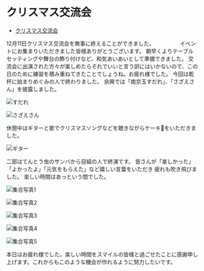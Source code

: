 # クリスマス交流会

- [クリスマス交流会](https://storage.googleapis.com/smile-blog/2024-12-12/2F9DE2DD-8E64-4A68-B7F8-6E6189A434F8.webp)

12月11日クリスマス交流会を無事に終えることができました。　　　　　
イベントにお集まりいただきました皆様ありがとうございます。
朝早くよりテーブルセッティングや舞台の飾り付けなど、和気あいあいとして準備できました。
交流会に出演された方々が楽しめたらそれでいいと言う訳にはいかないので、この日のために練習を積み重ねてきたことでしょうね。お疲れ様でした。
今回は乾杯に始まりめぐみの人で終わりました。
余興では「南京玉すだれ」、「さざえさん」を披露しました。

![すだれ](https://storage.googleapis.com/smile-blog/2024-12-12/_.webp)

![さざえさん](https://storage.googleapis.com/smile-blog/2024-12-12/%E3%82%B9%E3%82%AF%E3%83%AA%E3%83%BC%E3%83%B3%E3%82%B7%E3%83%A7%E3%83%83%E3%83%88%202024-12-14%2016.51.06.webp)

休憩中はギターと歌でクリスマスソングなどを聴きながらケーキ🍰をいただきました。

![ギター](https://storage.googleapis.com/smile-blog/2024-12-12/S__1982512.webp)

二部はてんとう虫のサンバから目組の人で終演です。
皆さんが「楽しかった」「よかったよ」「元気をもらえた」など嬉しい言葉をいただき
疲れも吹き飛びました。
楽しい時間はあっという間でした。

![集合写真1](https://storage.googleapis.com/smile-blog/2024-12-12/S__3514456.webp)

![集合写真2](https://storage.googleapis.com/smile-blog/2024-12-12/S__3514458.webp)

![集合写真3](https://storage.googleapis.com/smile-blog/2024-12-12/S__3514459.webp)

![集合写真4](https://storage.googleapis.com/smile-blog/2024-12-12/S__3514460.webp)

![集合写真5](https://storage.googleapis.com/smile-blog/2024-12-12/S__3514461.webp)


本日はお疲れ様でした。楽しい時間をスマイルの皆様と過ごせたことに感謝申し上げます。これからもこのような機会が作れるように努力したいです。
